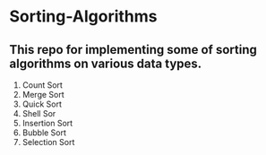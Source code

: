# Sorting-Algorithms
## This repo for implementing some of **sorting algorithms** on various data types.
1. Count Sort
2. Merge Sort
3. Quick Sort
4. Shell Sor
5. Insertion Sort
6. Bubble Sort
7. Selection Sort
